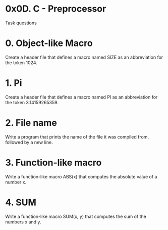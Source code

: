 # 0x0D. C - Preprocessor

Task questions

# 0. Object-like Macro
Create a header file that defines a macro named SIZE as an abbreviation for the token 1024.

# 1. Pi
Create a header file that defines a macro named PI as an abbreviation for the token 3.14159265359.

# 2. File name
Write a program that prints the name of the file it was compiled from, followed by a new line.

# 3. Function-like macro
Write a function-like macro ABS(x) that computes the absolute value of a number x.

# 4. SUM
Write a function-like macro SUM(x, y) that computes the sum of the numbers x and y.